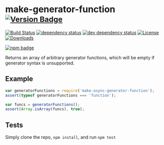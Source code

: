 # make-generator-function <sup>[![Version Badge][npm-version-svg]][package-url]</sup>

[![Build Status][travis-svg]][travis-url]
[![dependency status][deps-svg]][deps-url]
[![dev dependency status][dev-deps-svg]][dev-deps-url]
[![License][license-image]][license-url]
[![Downloads][downloads-image]][downloads-url]

[![npm badge][npm-badge-png]][package-url]

Returns an array of arbitrary generator functions, which will be empty if generator syntax is unsupported.

## Example
```js
var generatorFunctions = require('make-async-generator-function');
assert(typeof generatorFunctions === 'function');

var funcs = generatorFunctions();
assert(Array.isArray(funcs), true);
```

## Tests
Simply clone the repo, `npm install`, and run `npm test`

[package-url]: https://npmjs.org/package/make-generator-function
[npm-version-svg]: http://versionbadg.es/ljharb/make-generator-function.svg
[travis-svg]: https://travis-ci.org/ljharb/make-generator-function.svg
[travis-url]: https://travis-ci.org/ljharb/make-generator-function
[deps-svg]: https://david-dm.org/ljharb/make-generator-function.svg
[deps-url]: https://david-dm.org/ljharb/make-generator-function
[dev-deps-svg]: https://david-dm.org/ljharb/make-generator-function/dev-status.svg
[dev-deps-url]: https://david-dm.org/ljharb/make-generator-function#info=devDependencies
[npm-badge-png]: https://nodei.co/npm/make-generator-function.png?downloads=true&stars=true
[license-image]: http://img.shields.io/npm/l/make-generator-function.svg
[license-url]: LICENSE
[downloads-image]: http://img.shields.io/npm/dm/make-generator-function.svg
[downloads-url]: http://npm-stat.com/charts.html?package=make-generator-function
